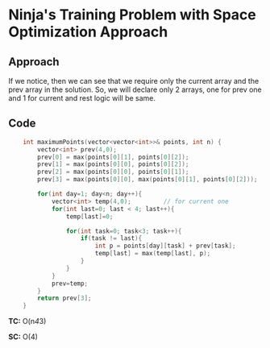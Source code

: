 # Ninja's Training Problem with Space Optimization Approach

## Approach

If we notice, then we can see that we require only the current array and the prev array in the solution. So, we will declare only 2 arrays, one for prev one and 1 for current and rest logic will be same.

## Code

```c++
    int maximumPoints(vector<vector<int>>& points, int n) {
        vector<int> prev(4,0);
        prev[0] = max(points[0][1], points[0][2]);
        prev[1] = max(points[0][0], points[0][2]);
        prev[2] = max(points[0][0], points[0][1]);
        prev[3] = max(points[0][0], max(points[0][1], points[0][2]));

        for(int day=1; day<n; day++){
            vector<int> temp(4,0);         // for current one
            for(int last=0; last < 4; last++){
                temp[last]=0;

                for(int task=0; task<3; task++){
                    if(task != last){
                        int p = points[day][task] + prev[task];
                        temp[last] = max(temp[last], p);
                    }
                }
            }
            prev=temp;
        }
        return prev[3];
    }
```

**TC:** O(n*4*3)

**SC:** O(4)
